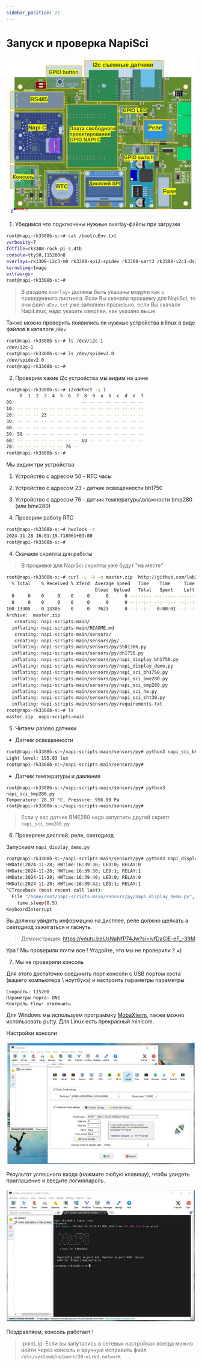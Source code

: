```yaml
---
sidebar_position: 21
---
```


# Запуск и проверка NapiSci


![napisci](../../../docs/sci/napisci/img2/napisci2-sheme-with-blocks.jpg)


1. Убедимся что подключены нужные overlay-файлы при загрузке

```bash
root@napi-rk3308b-s:~# cat /boot/uEnv.txt
verbosity=7
fdtfile=rk3308-rock-pi-s.dtb
console=ttyS0,115200n8
overlays=rk3308-i2c3-m0 rk3308-spi2-spidev rk3308-uart3 rk3308-i2c1-ds3231 rk3308-usb-pcie-modem rk3308-usb20-host
kernelimg=Image
extraargs=
root@napi-rk3308b-s:~#
```

>В разделе `overlay=` должны быть указаны модули как с приведенного листинга. Если Вы скачали прошивку для NapiSci, то они файл `uEnv.txt` уже заполнен правильно, если Вы скачали NapiLinux, надо указать оверлеи, как указано выше

Также можно проверить появились ли нужные устройства в linux в виде файлов в каталоге `/dev`

```bash
root@napi-rk3308b-s:~# ls /dev/i2c-1
/dev/i2c-1
root@napi-rk3308b-s:~# ls /dev/spidev2.0
/dev/spidev2.0
root@napi-rk3308b-s:~#

```

2. Проверим какие i2c устройства мы видим на шине

```bash
root@napi-rk3308b-s:~# i2cdetect -y 1
     0  1  2  3  4  5  6  7  8  9  a  b  c  d  e  f
00:                         -- -- -- -- -- -- -- --
10: -- -- -- -- -- -- -- -- -- -- -- -- -- -- -- --
20: -- -- -- 23 -- -- -- -- -- -- -- -- -- -- -- --
30: -- -- -- -- -- -- -- -- -- -- -- -- -- -- -- --
40: -- -- -- -- -- -- -- -- -- -- -- -- -- -- -- --
50: 50 -- -- -- -- -- -- -- -- -- -- -- -- -- -- --
60: -- -- -- -- -- -- -- -- UU -- -- -- -- -- -- --
70: -- -- -- -- -- -- 76 --
root@napi-rk3308b-s:~#
```

Мы видим три устройства:

1. Устройство с адресом 50 - RTC часы
2. Устройство с адресом 23 - датчик освещенности bh1750
3. Устройство с адресом 76 - датчик температуры\влажности bmp280 (или bme280)

3. Проверим работу RTC

```bash
root@napi-rk3308b-s:~# hwclock -r
2024-11-28 16:01:19.718061+03:00
root@napi-rk3308b-s:~#
```

4. Скачаем скрипты для работы

> В прошивке для NapiSci скрипты уже будут "на месте"

```bash
root@napi-rk3308b-s:~# curl -L -k -o master.zip  http://github.com/lab240/napi-scripts/archive/master.zip && unzip master.zip
  % Total    % Received % Xferd  Average Speed   Time    Time     Time  Current
                                 Dload  Upload   Total   Spent    Left  Speed
  0     0    0     0    0     0      0      0 --:--:-- --:--:-- --:--:--     0
  0     0    0     0    0     0      0      0 --:--:-- --:--:-- --:--:--     0
100 13305    0 13305    0     0   7623      0 --:--:--  0:00:01 --:--:--  128k
Archive:  master.zip
   creating: napi-scripts-main/
  inflating: napi-scripts-main/README.md
   creating: napi-scripts-main/sensors/
   creating: napi-scripts-main/sensors/py/
  inflating: napi-scripts-main/sensors/py/SSD1306.py
  inflating: napi-scripts-main/sensors/py/bh1750.py
  inflating: napi-scripts-main/sensors/py/napi_display_bh1750.py
  inflating: napi-scripts-main/sensors/py/napi_display_demo.py
  inflating: napi-scripts-main/sensors/py/napi_sci_bh1750.py
  inflating: napi-scripts-main/sensors/py/napi_sci_bme280.py
  inflating: napi-scripts-main/sensors/py/napi_sci_bmp280.py
  inflating: napi-scripts-main/sensors/py/napi_sci_hw.py
  inflating: napi-scripts-main/sensors/py/napi_sci_sht30.py
  inflating: napi-scripts-main/sensors/py/requirements.txt
root@napi-rk3308b-s:~# ls
master.zip  napi-scripts-main

```

5. Читаем разово датчики


- Датчик освещенности

```bash
root@napi-rk3308b-s:~/napi-scripts-main/sensors/py# python3 napi_sci_bh1750.py
Light level: 195.83 lux
root@napi-rk3308b-s:~/napi-scripts-main/sensors/py#
```

- Датчик температуры и давления

```
root@napi-rk3308b-s:~/napi-scripts-main/sensors/py# python3 napi_sci_bmp280.py
Temperature: 28.37 °C, Pressure: 956.99 Pa
root@napi-rk3308b-s:~/napi-scripts-main/sensors/py#

```

>Если у вас датчик BME280 надо запустить другой скрипт `napi_sci_bme280.py`

6. Проверяем дисплей, реле, светодиод

Запускаем `napi_display_demo.py`

```bash
root@napi-rk3308b-s:~/napi-scripts-main/sensors/py# python3 napi_display_demo.py
HWDate:2024-11-28; HWTime:16:39:36; LED:0; RELAY:0
HWDate:2024-11-28; HWTime:16:39:38; LED:1; RELAY:1
HWDate:2024-11-28; HWTime:16:39:40; LED:0; RELAY:0
HWDate:2024-11-28; HWTime:16:39:42; LED:1; RELAY:1
^CTraceback (most recent call last):
  File "/home/root/napi-scripts-main/sensors/py/napi_display_demo.py", line 64, in <module>
    time.sleep(0.5)
KeyboardInterrupt


```

Вы должны увидеть информацию на дисплее, реле должно щелкать а светодиод зажигаться и гаснуть.

>Демонстрация: https://youtu.be/JsNaNfP74Jw?si=ivfDaCiE-eF_-39M

Ура ! Мы проверили почти все ! Угадайте, что мы не проверили ? =)

7. Мы не проверили консоль

Для этого достаточно соединить порт консоли с USB портом хоста (вашего компьютера \ ноутбука) и настроить параметры параметры

```
Скорость: 115200
Параметры порта: 8N1
Контроль Flow: отключить
```

Для Windows мы используем программку [MobaXterm](https://mobaxterm.mobatek.net/), также можно использовать putty. Для Linux есть прекрасный minicom.

Настройки консоли

![napisci](img/console-settings.jpg)


Результат успешного входа (нажмите любую клавишу), чтобы увидеть приглашение и введите логин\пароль.

![napisci](img/console-result.jpg)

Поздравляем, консоль работает !

> :point_ip: Если вы запутались в сетевых настройках всегда можно войти через консоль и вручную исправить файл `/etc/systemd/network/20-wired.network`
